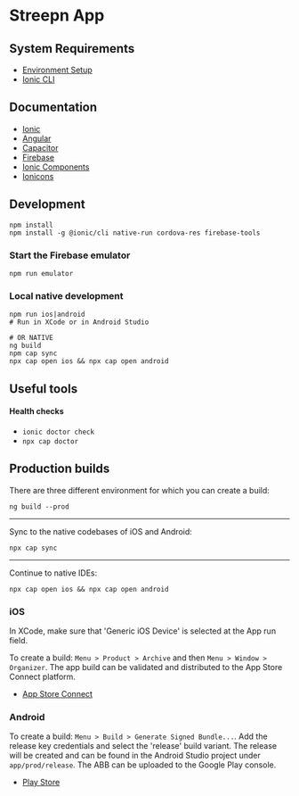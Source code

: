 Streepn App
==========

## System Requirements
* [Environment Setup](https://ionicframework.com/docs/intro/environment)
* [Ionic CLI](https://ionicframework.com/docs/intro/cli)

## Documentation
* [Ionic](https://ionicframework.com/docs)
* [Angular](https://angular.io/docs)
* [Capacitor](https://capacitor.ionicframework.com/docs/basics/workflow/)
* [Firebase](https://firebase.google.com/docs)
* [Ionic Components](https://github.com/ionic-team/ionic/tree/master/core/src/components)
* [Ionicons](https://ionicons.com/)

## Development
```
npm install
npm install -g @ionic/cli native-run cordova-res firebase-tools
```

### Start the Firebase emulator
```
npm run emulator
```

### Local native development
```
npm run ios|android
# Run in XCode or in Android Studio

# OR NATIVE 
ng build
npm cap sync
npx cap open ios && npx cap open android
```

## Useful tools
#### Health checks
* `ionic doctor check`
* `npx cap doctor`

## Production builds
There are three different environment for which you can create a build:

```ng build --prod```

---
Sync to the native codebases of iOS and Android:

```npx cap sync```

---
Continue to native IDEs:

```npx cap open ios && npx cap open android```

### iOS
In XCode, make sure that 'Generic iOS Device' is selected at the App run field.

To create a build:
`Menu > Product > Archive` and then `Menu > Window > Organizer`. The app build can be validated and distributed to the App Store Connect platform.

- [App Store Connect](https://appstoreconnect.apple.com/)

### Android
To create a build: `Menu > Build > Generate Signed Bundle...`. Add the release key credentials and select the 'release' build variant. The release will be created and can be found in the Android Studio project under `app/prod/release`. The ABB can be uploaded to the Google Play console.

- [Play Store](https://play.google.com/apps/publish)
